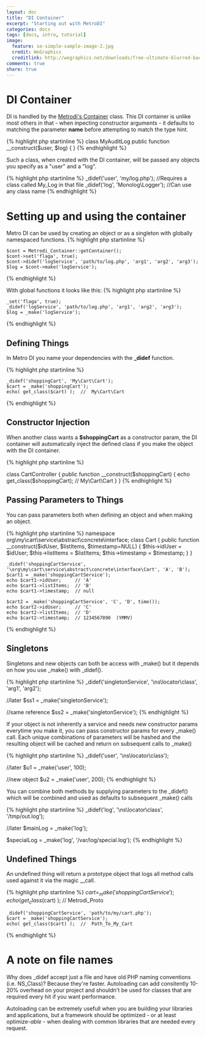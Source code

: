 ```yaml
---
layout: doc
title: "DI Container"
excerpt: "Starting out with MetroDI"
categories: docs
tags: [docs, intro, tutorial]
image:
  feature: so-simple-sample-image-2.jpg
  credit: WeGraphics
  creditlink: http://wegraphics.net/downloads/free-ultimate-blurred-background-pack/
comments: true
share: true
---
```


DI Container
========
DI is handled by the [Metrodi's Container](https://github.com/metrophp/metrodi) class.
This DI container is unlike most others in that - when inpecting constructor arguments - it defaults to matching the parameter **name** before attempting to match the type hint.

{% highlight php startinline %}
class MyAuditLog
    public function __construct($user, $log) {
}
{% endhighlight %}

Such a class, when created with the DI container, will be passed any objects you specify
as a "user" and a "log".

{% highlight php startinline %}
_didef('user', 'my/log.php');  //Requires a class called My_Log in that file
_didef('log', 'Monolog\Logger');  //Can use any class name
{% endhighlight %}

Setting up and using the container
====
Metro DI can be used by creating an object or as a singleton with globally namespaced functions.
{% highlight php startinline %}

    $cont = Metrodi_Container::getContainer();
    $cont->set('flaga', true);
    $cont->didef('logService', 'path/to/log.php', 'arg1', 'arg2', 'arg3');
    $log = $cont->make('logService');
{% endhighlight %}

With global functions it looks like this:
{% highlight php startinline %}

    _set('flaga', true);
    _didef('logService', 'path/to/log.php', 'arg1', 'arg2', 'arg3');
    $log = _make('logService');
{% endhighlight %}

Defining Things
---
In Metro DI you name your dependencies with the **_didef** function.

{% highlight php startinline %}

    _didef('shoppingCart', 'My\Cart\Cart');
    $cart = _make('shoppingCart');
    echo( get_class($cart) );  //  My\Cart\Cart
{% endhighlight %}

Constructor Injection
---
When another class wants a **$shoppingCart** as a constructor param, the DI container will
automatically inject the defined class if you make the object with the DI container.

{% highlight php startinline %}

class CartController {
  public function __construct($shoppingCart) {
    echo get_class($shoppingCart); // My\Cart\Cart
  }
}
{% endhighlight %}

Passing Parameters to Things
---
You can pass parameters both when defining an object and when making an object.

{% highlight php startinline %}
	namespace org\my\cart\service\abstract\concrete\interface;
	class Cart {
		public function __construct($idUser, $listItems, $timestamp=NULL) {
			$this->idUser    = $idUser;
			$this->listItems = $listItems;
			$this->timestamp = $timestamp;
		}
	}

	_didef('shoppingCartService', '\org\my\cart\service\abstract\concrete\interface\Cart', 'A', 'B');
	$cart1 = _make('shoppingCartService');
	echo $cart1->idUser;     // 'A'
	echo $cart1->listItems;  // 'B'
	echo $cart1->timestamp;  // null

	$cart2 = _make('shoppingCartService', 'C', 'D', time());
	echo $cart2->idUser;     // 'C'
	echo $cart2->listItems;  // 'D'
	echo $cart2->timestamp;  // 1234567890  (YMMV)
{% endhighlight %}

Singletons
----------
Singletons and new objects can both be access with \_make() but it depends on how you use \_make() with \_didef().

{% highlight php startinline %}
   _didef('singletonService', '\ns\locator\class', 'arg1', 'arg2');

   //later
   $ss1 = _make('singletonService');

   //same reference
   $ss2 = _make('singletonService');
{% endhighlight %}

If your object is not inherently a service and needs new constructor params everytime you make it, you can pass
constructor params for every \_make() call.  Each unique combinations of parameters will be hashed and the resulting
object will be cached and return on subsequent calls to \_make()

{% highlight php startinline %}
   _didef('user', '\ns\locator\class');

   //later
   $u1 = _make('user', 100);

   //new object
   $u2 = _make('user', 200);
{% endhighlight %}

You can combine both methods by supplying parameters to the \_didef() which will be combined and used as defaults to
subsequent \_make() calls

{% highlight php startinline %}
   _didef('log', '\ns\locator\class', '/tmp/out.log');

   //later
   $mainLog = _make('log');
   
   $specialLog = _make('log', '/var/log/special.log');
{% endhighlight %}


Undefined Things
------
An undefined thing will return a prototype object that logs all method calls used against it via the magic __call.

{% highlight php startinline %}
    $cart = _make('shoppingCartService');
    echo( get_class($cart) );  //  Metrodi_Proto

    _didef('shoppingCartService', 'path/to/my/cart.php');
    $cart = _make('shoppingCartService');
    echo( get_class($cart) );  //  Path_To_My_Cart
{% endhighlight %}

A note on file names
====
Why does _didef accept just a file and have old PHP naming conventions (i.e. NS_Class)?  Because they're faster.  Autoloading can add consitently 10-20% overhead on your project and shouldn't be used for classes that are required every hit if you want performance.

Autoloading can be extremely usefull when you are building your libraries and applications, but a framework should be optimized - or at least optimize-*able* - when dealing with common libraries that are needed every request.

